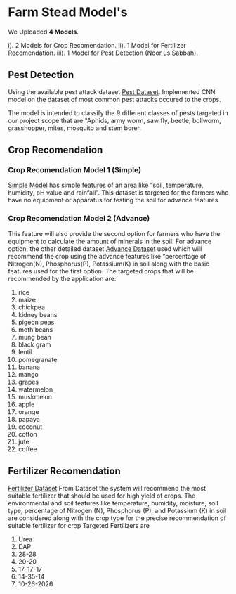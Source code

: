 # Farm Stead Model's

We Uploaded **4 Models**.

  i). 2 Models for Crop Recomendation.
 ii). 1 Model for Fertilizer Recomendation.
 iii). 1 Model for Pest Detection (Noor us Sabbah).


## Pest Detection

Using the available pest attack dataset [Pest Dataset](https://www.kaggle.com/datasets/6fa72c88863ff4d5c741cb6aa98ea7836b5db766d40642157a483dbb5c6a686f).
Implemented CNN model on the dataset of most common pest attacks occured to the crops.

The model is intended to classify the 9 different classes of pests targeted in our project scope that are "Aphids, army worm, saw fly, beetle, bollworm, grasshopper, mites, mosquito and stem borer.

## Crop Recomendation
### Crop Recomendation Model 1 (Simple)
[Simple Model](https://www.kaggle.com/datasets/jayakumarv/crop-dataset) has simple features of an area like “soil, temperature, humidity, pH value and rainfall”. This dataset is targeted for the farmers who have no equipment or apparatus for testing the soil for advance features
### Crop Recomendation Model 2 (Advance)
This feature will also provide the second option for farmers who have the equipment to calculate the amount of minerals in the soil. For advance option, the other detailed dataset [Advance Dataset](https://www.kaggle.com/datasets/shekharyada/croppredict)  used which will recommend the crop using the advance features like “percentage of Nitrogen(N), Phosphorus(P), Potassium(K) in soil along with the basic features used for the first option. The targeted crops that will be recommended by the application are: 

 1. rice
 2. maize
 3. chickpea
 4. kidney beans
 5. pigeon peas
 6. moth beans
 7. mung bean
 8. black gram
 9. lentil
 10. pomegranate
 11. banana
 12. mango
 13. grapes
 14. watermelon
 15. muskmelon
 16. apple
 17. orange
 18. papaya
 19. coconut
 20. cotton
 21. jute
 22. coffee

## Fertilizer Recomendation
 [Fertilizer Dataset](https://www.kaggle.com/datasets/gdabhishek/fertilizer-prediction) From Dataset the system will recommend the most suitable fertilizer that should be used for high yield of crops. The environmental and soil features like temperature, humidity, moisture, soil type, percentage of Nitrogen (N), Phosphorus (P), and Potassium (K) in soil are considered along with the crop type for the precise recommendation of suitable fertilizer for crop
Targeted Fertilizers are

 1. Urea
 2. DAP
 3. 28-28
 4. 20-20
 5. 17-17-17
 6. 14-35-14
 7. 10-26-2026
